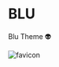 # BLU
Blu Theme 👽

![favicon](https://github.com/user-attachments/assets/20a977d6-1d0b-4fe8-9f00-c139c501ef84)

